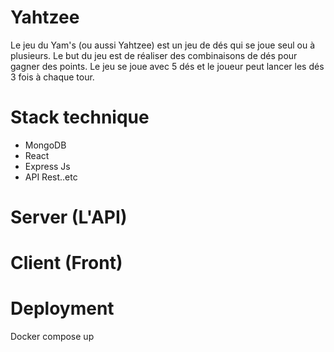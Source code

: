 # Yahtzee
Le jeu du Yam's (ou aussi Yahtzee) est un jeu de dés qui se joue seul ou à plusieurs.  Le but du jeu est de réaliser des combinaisons de dés pour gagner des points. Le jeu se joue avec 5 dés et le joueur peut lancer les dés 3 fois à chaque tour.

# Stack technique 
- MongoDB
- React
- Express Js
- API Rest..etc

# Server (L'API) 

# Client (Front)

# Deployment 

Docker compose up 

